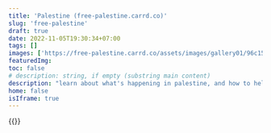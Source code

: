 ```yaml
---
title: 'Palestine (free-palestine.carrd.co)'
slug: 'free-palestine'
draft: true
date: 2022-11-05T19:30:34+07:00
tags: []
images: ['https://free-palestine.carrd.co/assets/images/gallery01/96c1520d.jpg?v=cd257226']
featuredImg:
toc: false
# description: string, if empty (substring main content)
description: "learn about what's happening in palestine, and how to help"
home: false
isIframe: true
---
```


{{<iframe-fullscreen src="https://free-palestine.carrd.co/" title="Free Palestine">}}
